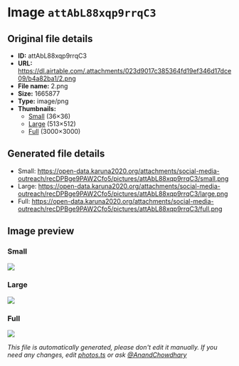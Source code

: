 # Image `attAbL88xqp9rrqC3`

## Original file details

- **ID:** attAbL88xqp9rrqC3
- **URL:** https://dl.airtable.com/.attachments/023d9017c385364fd19ef346d17dce09/b4a82ba1/2.png
- **File name:** 2.png
- **Size:** 1665877
- **Type:** image/png
- **Thumbnails:**
  - [Small](https://dl.airtable.com/.attachmentThumbnails/ddc6802e82853d4e505adb19dfcd5661/74171cf0) (36×36)
  - [Large](https://dl.airtable.com/.attachmentThumbnails/8f1881e233f5f3cab01b0c561845c4bf/a4d5d407) (513×512)
  - [Full](https://dl.airtable.com/.attachmentThumbnails/46fa6b360bce91205ce9ba033845172b/e9f51249) (3000×3000)

## Generated file details

- Small: https://open-data.karuna2020.org/attachments/social-media-outreach/recDPBge9PAW2Cfo5/pictures/attAbL88xqp9rrqC3/small.png
- Large: https://open-data.karuna2020.org/attachments/social-media-outreach/recDPBge9PAW2Cfo5/pictures/attAbL88xqp9rrqC3/large.png
- Full: https://open-data.karuna2020.org/attachments/social-media-outreach/recDPBge9PAW2Cfo5/pictures/attAbL88xqp9rrqC3/full.png

## Image preview

### Small

![](https://open-data.karuna2020.org/attachments/social-media-outreach/recDPBge9PAW2Cfo5/pictures/attAbL88xqp9rrqC3/small.png)

### Large

![](https://open-data.karuna2020.org/attachments/social-media-outreach/recDPBge9PAW2Cfo5/pictures/attAbL88xqp9rrqC3/large.png)

### Full

![](https://open-data.karuna2020.org/attachments/social-media-outreach/recDPBge9PAW2Cfo5/pictures/attAbL88xqp9rrqC3/full.png)

_This file is automatically generated, please don't edit it manually. If you need any changes, edit [photos.ts](/photos.ts) or ask [@AnandChowdhary](https://github.com/AnandChowdhary)_
